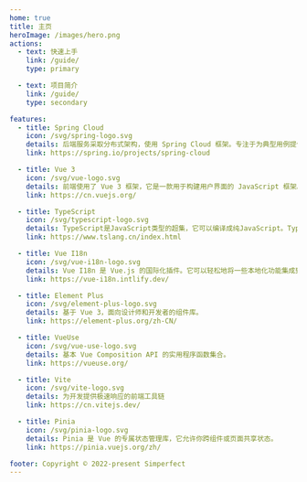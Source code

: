 ```yaml
---
home: true
title: 主页
heroImage: /images/hero.png
actions:
  - text: 快速上手
    link: /guide/
    type: primary

  - text: 项目简介
    link: /guide/
    type: secondary

features:
  - title: Spring Cloud
    icon: /svg/spring-logo.svg
    details: 后端服务采取分布式架构，使用 Spring Cloud 框架。专注于为典型用例提供良好的开箱即用体验，并提供涵盖其他用例的扩展机制。
    link: https://spring.io/projects/spring-cloud

  - title: Vue 3
    icon: /svg/vue-logo.svg
    details: 前端使用了 Vue 3 框架，它是一款用于构建用户界面的 JavaScript 框架。它基于标准 HTML、CSS 和 JavaScript 构建，并提供了一套声明式的、组件化的编程模型，帮助你高效地开发用户界面。无论是简单还是复杂的界面，Vue 都可以胜任。
    link: https://cn.vuejs.org/

  - title: TypeScript
    icon: /svg/typescript-logo.svg
    details: TypeScript是JavaScript类型的超集，它可以编译成纯JavaScript。TypeScript可以在任何浏览器、任何计算机和任何操作系统上运行，并且是开源的。
    link: https://www.tslang.cn/index.html

  - title: Vue I18n
    icon: /svg/vue-i18n-logo.svg
    details: Vue I18n 是 Vue.js 的国际化插件。它可以轻松地将一些本地化功能集成到你的 Vue.js 应用程序中。
    link: https://vue-i18n.intlify.dev/

  - title: Element Plus
    icon: /svg/element-plus-logo.svg
    details: 基于 Vue 3，面向设计师和开发者的组件库。
    link: https://element-plus.org/zh-CN/

  - title: VueUse
    icon: /svg/vue-use-logo.svg
    details: 基本 Vue Composition API 的实用程序函数集合。
    link: https://vueuse.org/

  - title: Vite
    icon: /svg/vite-logo.svg
    details: 为开发提供极速响应的前端工具链
    link: https://cn.vitejs.dev/

  - title: Pinia
    icon: /svg/pinia-logo.svg
    details: Pinia 是 Vue 的专属状态管理库，它允许你跨组件或页面共享状态。
    link: https://pinia.vuejs.org/zh/

footer: Copyright © 2022-present Simperfect
---
```

